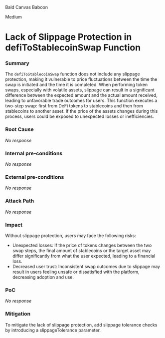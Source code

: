 Bald Canvas Baboon

Medium

# Lack of Slippage Protection in defiToStablecoinSwap Function

### Summary

The `defiToStablecoinSwap` function does not include any slippage protection, making it vulnerable to price fluctuations between the time the swap is initiated and the time it is completed. When performing token swaps, especially with volatile assets, slippage can result in a significant difference between the expected amount and the actual amount received, leading to unfavorable trade outcomes for users. This function executes a two-step swap: first from DeFi tokens to stablecoins and then from stablecoins to another asset. If the price of the assets changes during this process, users could be exposed to unexpected losses or inefficiencies.

### Root Cause

_No response_

### Internal pre-conditions

_No response_

### External pre-conditions

_No response_

### Attack Path

_No response_

### Impact

Without slippage protection, users may face the following risks:

- Unexpected losses: If the price of tokens changes between the two swap steps, the final amount of stablecoins or the target asset may differ significantly from what the user expected, leading to a financial loss.
- Decreased user trust: Inconsistent swap outcomes due to slippage may result in users feeling unsafe or dissatisfied with the platform, decreasing adoption and use.

### PoC

_No response_

### Mitigation

To mitigate the lack of slippage protection, add slippage tolerance checks by introducing a slippageTolerance parameter.